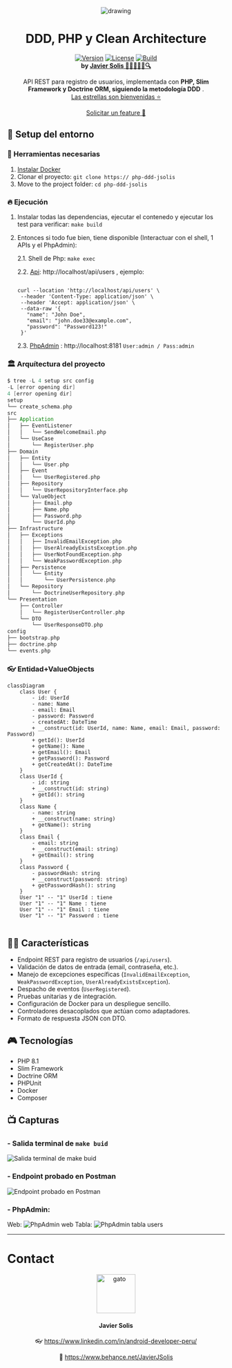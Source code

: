 <div align="center">
    <img src=".readme_assets/logo.webp" align="center" alt="drawing"/>

<br>

<h1 align="center">
  DDD, PHP y Clean Architecture
</h1>


[![Version](https://img.shields.io/badge/version-1.0.0-blue)](https://github.com/usuario/repo/releases) [![License](https://img.shields.io/badge/license-MIT-green)](https://opensource.org/licenses/MIT) [![Build](https://img.shields.io/badge/build-passing-brightgreen)](https://github.com/usuario/repo/actions)<br>**by [Javier Solis 🧑‍💻🤖🚀🎯🔍](#contact)**


</div>

<div align="center">
API REST para registro de usuarios, implementada con <b>PHP, Slim Framework y Doctrine ORM, siguiendo la metodología DDD</b> .

  <br>
  <a href="https://github.com/CodelyTV/php-ddd-example/stargazers">Las estrellas son bienvenidas ⭐️</a>

  <a href="https://github.com/CodelyTV/php-ddd-example/issues">Solicitar un feature 🚀</a>
  
</div>


## 🚀 Setup del entorno

### 🐳 Herramientas necesarias

1. [Instalar Docker](https://www.docker.com/get-started)
2. Clonar el proyecto: `git clone https:// php-ddd-jsolis`
3. Move to the project folder: `cd php-ddd-jsolis`


### 🔥 Ejecución

1. Instalar todas las dependencias, ejecutar el contenedo y ejecutar los test para verificar: `make build`
   
2. Entonces si todo fue bien, tiene disponible (Interactuar con el shell, 1 APIs y el PhpAdmin):
   
   2.1.  Shell de Php: `make exec`
   
   2.2. [Api](http://localhost/api/users): http://localhost/api/users , ejemplo: 
   
   ```shell

   curl --location 'http://localhost/api/users' \
    --header 'Content-Type: application/json' \
    --header 'Accept: application/json' \
    --data-raw '{
      "name": "John Doe",
      "email": "john.doe33@example.com",
      "password": "Password123!"
    }'
   
   ```

   2.3. [PhpAdmin](http://localhost:8181) :  http://localhost:8181 `User:admin / Pass:admin`



### 🏛 Arquítectura del proyecto

```scala
$ tree -L 4 setup src config
-L [error opening dir]
4 [error opening dir]
setup
└── create_schema.php
src
├── Application
│   ├── EventListener
│   │   └── SendWelcomeEmail.php
│   └── UseCase
│       └── RegisterUser.php
├── Domain
│   ├── Entity
│   │   └── User.php
│   ├── Event
│   │   └── UserRegistered.php
│   ├── Repository
│   │   └── UserRepositoryInterface.php
│   └── ValueObject
│       ├── Email.php
│       ├── Name.php
│       ├── Password.php
│       └── UserId.php
├── Infrastructure
│   ├── Exceptions
│   │   ├── InvalidEmailException.php
│   │   ├── UserAlreadyExistsException.php
│   │   ├── UserNotFoundException.php
│   │   └── WeakPasswordException.php
│   ├── Persistence
│   │   └── Entity
│   │       └── UserPersistence.php
│   └── Repository
│       └── DoctrineUserRepository.php
└── Presentation
    ├── Controller
    │   └── RegisterUserController.php
    └── DTO
        └── UserResponseDTO.php
config
├── bootstrap.php
├── doctrine.php
└── events.php
```

### 👓 Entidad+ValueObjects

```mermaid
classDiagram
    class User {
        - id: UserId
        - name: Name
        - email: Email
        - password: Password
        - createdAt: DateTime
        + __construct(id: UserId, name: Name, email: Email, password: Password)
        + getId(): UserId
        + getName(): Name
        + getEmail(): Email
        + getPassword(): Password
        + getCreatedAt(): DateTime
    }
    class UserId {
        - id: string
        + __construct(id: string)
        + getId(): string
    }
    class Name {
        - name: string
        + __construct(name: string)
        + getName(): string
    }
    class Email {
        - email: string
        + __construct(email: string)
        + getEmail(): string
    }
    class Password {
        - passwordHash: string
        + __construct(password: string)
        + getPasswordHash(): string
    }
    User "1" -- "1" UserId : tiene
    User "1" -- "1" Name : tiene
    User "1" -- "1" Email : tiene
    User "1" -- "1" Password : tiene
    
```

## 🙋🏻 Características

* Endpoint REST para registro de usuarios (`/api/users`).
* Validación de datos de entrada (email, contraseña, etc.).
* Manejo de excepciones específicas (`InvalidEmailException`, `WeakPasswordException`, `UserAlreadyExistsException`).
* Despacho de eventos (`UserRegistered`).
* Pruebas unitarias y de integración.
* Configuración de Docker para un despliegue sencillo.
* Controladores desacoplados que actúan como adaptadores.
* Formato de respuesta JSON con DTO.

## 🎮 Tecnologías

* PHP 8.1
* Slim Framework
* Doctrine ORM
* PHPUnit
* Docker
* Composer


## 📺 Capturas

### - Salida terminal de `make buid`
  ![Salida terminal de make buid](.readme_assets/image.png)

### - Endpoint probado en Postman
   ![Endpoint probado en Postman](.readme_assets/image-1.png)

### - PhpAdmin:
   Web:
   ![PhpAdmin web](.readme_assets/image-2.png)
   Tabla:
   ![PhpAdmin tabla users](.readme_assets/image-3.png)



---

# Contact

<div align="center">
    
   <img src=".readme_assets/contact_img.png" width="90" align="center" alt="gato"/>

#### Javier Solis

👓 https://www.linkedin.com/in/android-developer-peru/

💼 https://www.behance.net/JavierJSolis

</div>